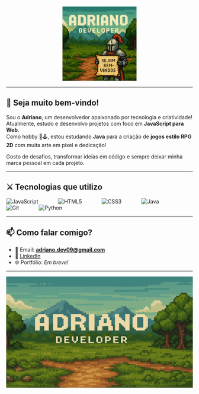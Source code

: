 <!-- Banner de boas-vindas -->
<p align="center">
  <img src="https://github.com/He-Dark/He-Dark/blob/main/bemvindo.png?raw=true" alt="Sejam bem-vindos, meus amigos" height="200"/>
</p>

---

## 👋 Seja muito bem-vindo!

Sou o **Adriano**, um desenvolvedor apaixonado por tecnologia e criatividade!  
Atualmente, estudo e desenvolvo projetos com foco em **JavaScript para Web**.  
Como hobby 🎨🕹️, estou estudando **Java** para a criação de **jogos estilo RPG 2D** com muita arte em pixel e dedicação!

Gosto de desafios, transformar ideias em código e sempre deixar minha marca pessoal em cada projeto.  

---

## ⚔️ Tecnologias que utilizo

<p align="left">
  <img src="https://cdn.jsdelivr.net/gh/devicons/devicon/icons/javascript/javascript-original.svg" alt="JavaScript" width="50" height="50" style="margin-right: 50px;" />
  <img src="https://cdn.jsdelivr.net/gh/devicons/devicon/icons/html5/html5-original.svg" alt="HTML5" width="50" height="50" style="margin-right: 50px;" />
  <img src="https://cdn.jsdelivr.net/gh/devicons/devicon/icons/css3/css3-original.svg" alt="CSS3" width="50" height="50" style="margin-right: 50px;" />
  <img src="https://cdn.jsdelivr.net/gh/devicons/devicon/icons/java/java-original.svg" alt="Java" width="50" height="50" style="margin-right: 50px;" />
  <img src="https://cdn.jsdelivr.net/gh/devicons/devicon/icons/git/git-original.svg" alt="Git" width="50" height="50" style="margin-right: 50px;" />
  <img src="https://cdn.jsdelivr.net/gh/devicons/devicon/icons/python/python-original.svg" alt="Python" width="50" height="50"/>
</p>

---



## 📫 Como falar comigo?

- 📧 Email: **adriano.dev09@gmail.com**  
- 💼 [LinkedIn](https://www.linkedin.com/in/adriano-gomes-a514b8323/)  
- 🌐 Portfólio: _Em breve!_

---

<!-- Banner final com o nome -->
<p align="center">
  <img src="https://github.com/He-Dark/He-Dark/blob/main/Banner.png?raw=true" alt="Adriano Developer" height="300" width="100%"/>
</p>
